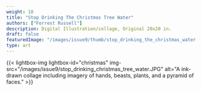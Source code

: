 ```yaml
---
weight: 10
title: "Stop Drinking The Christmas Tree Water"
authors: ["Forrest Russell"]
description: Digital Illustration/collage, Original 20x20 in.
draft: false
featuredImage: "/images/issue9/thumb/stop_drinking_the_christmas_water.png"
type: art
---
```


{{< lightbox-img lightbox-id="christmas" img-src="/images/issue9/stop_drinking_christmas_tree_water.JPG" alt="A ink-drawn collage including imagery of hands, beasts, plants, and a pyramid of faces." >}}